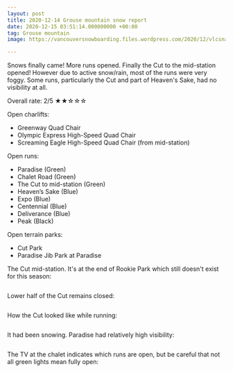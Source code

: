 ```yaml
---
layout: post
title: 2020-12-14 Grouse mountain snow report
date: 2020-12-15 03:51:14.000000000 +00:00
tag: Grouse mountain
image: https://vancouversnowboarding.files.wordpress.com/2020/12/vlcsnap-2020-12-14-19h49m56s866.png

---
```

<!-- wp:paragraph -->
<p>Snows finally came! More runs opened. Finally the Cut to the mid-station opened! However due to active snow/rain, most of the runs were very foggy. Some runs, particularly the Cut and part of Heaven's Sake, had no visibility at all.</p>
<!-- /wp:paragraph -->

<!-- wp:paragraph -->
<p>Overall rate: 2/5 ★★☆☆☆</p>
<!-- /wp:paragraph -->

<!-- wp:paragraph -->
<p>Open charlifts:</p>
<!-- /wp:paragraph -->

<!-- wp:list -->
<ul><li>Greenway Quad Chair</li><li>Olympic Express High-Speed Quad Chair</li><li>Screaming Eagle High-Speed Quad Chair (from mid-station)</li></ul>
<!-- /wp:list -->

<!-- wp:paragraph -->
<p>Open runs:</p>
<!-- /wp:paragraph -->

<!-- wp:list -->
<ul><li>Paradise (Green)</li><li>Chalet Road (Green)</li><li>The Cut to mid-station (Green)</li><li>Heaven’s Sake (Blue)</li><li>Expo (Blue)</li><li>Centennial (Blue)</li><li>Deliverance (Blue)</li><li>Peak (Black)</li></ul>
<!-- /wp:list -->

<!-- wp:paragraph -->
<p>Open terrain parks:</p>
<!-- /wp:paragraph -->

<!-- wp:list -->
<ul><li>Cut Park</li><li>Paradise Jib Park at Paradise</li></ul>
<!-- /wp:list -->

<!-- wp:paragraph -->
<p>The Cut mid-station. It's at the end of Rookie Park which still doesn't exist for this season:</p>
<!-- /wp:paragraph -->

<!-- wp:image -->
<figure class="wp-block-image"><img src="https://lh3.googleusercontent.com/o4JLy0dXnznwM41hNwHf8fxN5OHkiweZd9J0fw59Cw5n4QplTylY6IuB80p9FtK5PJXPfIvqRZRZTFU13wMrEjTpzS6TNxfi_GTTtyu5eJcwXdvhF4rgvvhF3NQFFNfahX5mkvFGnizOp8Yk55f8kQoBRnBJlT7Zr9Nnpatwr5dQA3gO6zdwEMh7cCMs4bo9XiGfs-uhZkiYisFpGILwkN70ro957GRHZbPsc-rcGtp-4M_SplEaGqui2m3dknGUCjVE9jKvFoqCWluZZdktBHSC93ABuJ3qZE1MDcpD1XG2xgfm9-gZhKYac0tl31uI0GMUkc7hCzbGlwc2plHzicOgCyn0b0hfEJi-CNdkuWUR-pz4uHYOusNs6tatpjr4_oQ9SBV8dadZOzGjr994z0JwOgaURL56G1carVui4IZlfDOyrWM-f1VFDqPM6brwlmDttCoHW8KJIAadQjHyFU1KR6eiVoMBSguCO9RI8Iyl-8u0p60_jbHYHJ4kfK7Z76_1B5GQujv_OV_lDAITs9lJkEiTbJ3x54pZT2Ozcs-eAqNxf4LqOyaaGwe--7nnkcJZkEOVBgC_XS0P-XMbCF_9SO805yMCqiTz_m-tZYRg5ropdd1eL1Oqu3jke04S4Nlb_57Nb53lRE5CV8KPetLNh6vNlbd0FfQhL1tXI1x-MAzGUID3TomHOthNRIQ=w2736-h2052-no?authuser=1" alt="" /></figure>
<!-- /wp:image -->

<!-- wp:paragraph -->
<p>Lower half of the Cut remains closed:</p>
<!-- /wp:paragraph -->

<!-- wp:image -->
<figure class="wp-block-image"><img src="https://lh3.googleusercontent.com/m3Zr_TmkBd1Sb9CrQHtSCk273oZRfJ_Usm6skp9YL7a8sQzqvlVO5n7yqNMwcsW-bIGqO7Oxf9Hr0aK4MSWRXj58xHeeCMN7OVlSSmynGkPGtHWQb5S5_C_B0CAfA2ogele8H19svIRemPf6112iV2i75aTB2r8I3Oe5RShXqLOuzpIlRtjyGN-xfTOtzj_ZzK2YwSdwNAUf5FgIckdpD2w_3K_kalim0qPt9do7uqr700iWKdj0lhU0G3azmZDNiGMaIdzEz-Kq4RcQHMXP9s4I_Ydcg8c3sGjkN6YYEWeJFQGCO_Mx3k_Wpb3ICvkW2Ygit06X7YNh-xPgGZVTJMT0Q5g_evMGuL_RSCQTATei-kSUFp_1I-zjXQL03Dgq8ROCA6yJXBLLfclPmPW__QMFPEWthmlXMrtpVQrnnnj4vDsjI0rveOMKlPSCEF930qdwm9ydboP7a1rpGf2ZENAOx2MUHJ03ubgXHuir6AJsMuHcJ5vzw7tswzHOmzyE5VI1WA13G76y2nmmvL7lK9QMrMW1RI5PAlAREM1tSBYzWeEJB-MmykPwAg82-9kAzGLQ_jXMbyelVZw1t52oQbt19lgZV_qaFh_nyUO3eSGXckxSICtRcpU60LEOrhhDkQ7bVyrTYBc_1EOCN2LKCQvfc8i5-IKh44ifudWC8TlDgB4zi2CEFMwQhY8X1L8=w2736-h2052-no?authuser=1" alt="" /></figure>
<!-- /wp:image -->

<!-- wp:paragraph -->
<p>How the Cut looked like while running:</p>
<!-- /wp:paragraph -->

<!-- wp:image {"id":116,"sizeSlug":"large","linkDestination":"none"} -->
<figure class="wp-block-image size-large"><img src="https://vancouversnowboarding.files.wordpress.com/2020/12/vlcsnap-2020-12-14-19h49m01s352.png?w=1024" alt="" class="wp-image-116" /></figure>
<!-- /wp:image -->

<!-- wp:paragraph -->
<p>It had been snowing. Paradise had relatively high visibility:</p>
<!-- /wp:paragraph -->

<!-- wp:image -->
<figure class="wp-block-image"><img src="https://lh3.googleusercontent.com/2s0EvZuAPwJHFGjmkK6K-ANVVDWfgP01yexHA6kEc4STjBgbNjOP-iMIEXn2rB7WKllyAwzZb_HAHqiEsXmyzlPTqrPQJTZAOGnVZrW1NiRYhv7Q8dlFTxOjSl6KL64T_VKKIssGfpXbpv0r_r1tgMVpE7cFqPePVDikZTOJnNMqMa-EecU4xnGvX3_9CcV846vN2dkft5cm8unQ7_RNlmn2O9AYIsb7JJ61Yx7J17Wzq-CRU6PBJuoMhpChFwgtjUTF8EkOlb_KbjRw2TWRKs2n64Rfy-UOtxM-dNTp13IULmMePo3NqfTWLfobrIUpJx0P83CXrCuti8k6Va0WKb4K5LW2LmOyoHRniiyyg3c0qlAtHuUThsd_Cimh38yI1T3nr3VnhAt7SJ2bAMI44wWkMHg9mSbhMe7sO1jOwsZ9xPevSIWJlpysfG5CXOn_nyKpO9_eL7XQ5MnfpxKu4LOCAkPjSN7dIEJPC279jYGsMRCFXen7Vijfa8H-t16knNhC7gsnvJv7ubs8l4rzBlMs3HihUpVOEckrWpvYGr_22NT3955mSTYdos6jSG8rScirTann8VTq4zLCpGIETCdI-7CSqc1y1Gg7vT38p7PhiZPshA3tLYpjJHajErSsCgIazHiBa8aVEzl_fomXMkcvsUaC1WSe3vpoQBo0Vr4Lp7_9sy4NGbHSbrkikbg=w2736-h2052-no?authuser=1" alt="" /></figure>
<!-- /wp:image -->

<!-- wp:paragraph -->
<p>The TV at the chalet indicates which runs are open, but be careful that not all green lights mean fully open:</p>
<!-- /wp:paragraph -->

<!-- wp:image -->
<figure class="wp-block-image"><img src="https://lh3.googleusercontent.com/jRbIjA0mSVkCU6K7A_ir3o8xmsE_iGS4O0Xm2v2Z75ssJ9_c7ILnum4pVy9dDlUXLv5-1ldhKHLZ3Jn5TGz4uFZldzouZrikNaN8CFrtrTajn9IUAKuc740heQBOEvXg9pzgeWCvjV5QUhfm71un-VGRSEvY8LT6jeKZFd5hZyGcHIIIFp_6bfn9gcKWG_KlYB83Ew8I9PwhbWxKpU5Cnl-BMtd45QC3DK4qCyybD71jNeeZlcTngbtXOt4y_D23QFgI-Eh9tzPYymUeYRzVJrAuF2O8gnIcdyxvJTRXwOM-l31B2CtvMf3WQQoXEunRIRhR8LERMHqpMmBdBa8AVajRVLxnQ8eTrOTwD22_eDHVh1UGd4CD0I46nAcTrp7TWp5VZBCdn_1LoRNKelPZDNN_-X0vZyeX0qki2NTcbvmF2RPszhdoxQHy6NrPjA7fOuiTNAOrcDcPO03QTVasp_7ByjPOP8pYLyI1qwo4tLJ6KINRlg_eH6PDoqj_xSZW6kwkJlyIi_u6G_MSpwhzPbZEz734vfINgTIVFW54O9oPEkl2FrFIaCrSyBEzf0MKHC37h-quYel0C_uUN7c2dVb2poHaAoduCRzO4jAGWx6EqCZr1QPS2py-46Zv5CIrDi0ANfoJMQKtSpuYzOUcFRqsRlzX2u_JNGRl1Gn8X9dgl5IwiuQPHP-pF-BysyA=w2736-h2052-no?authuser=1" alt="" /></figure>
<!-- /wp:image -->
